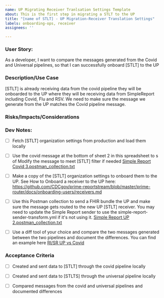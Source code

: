 ```yaml
---
name: UP Migrating Receiver Tranlsation Settings Template
about: This is the first step in migrating a STLT to the UP
title: "[name of STLT] - UP Migration-Receiver Translation Settings"
labels: onboarding-ops, receiver
assignees: ''

---
```


### User Story:
As a developer, I want to compare the messages generated from the Covid and Universal pipelines, so that I can successfully onboard [STLT] to the UP

### Description/Use Case
[STLT] is already receiving data from the covid pipeline they will be onboarded to the UP where they will be receiving data from SimpleReport including Covid, Flu and RSV. We need to make sure the message we generate from the UP matches the Covid pipeline message.

### Risks/Impacts/Considerations


### Dev Notes:

- [ ] Fetch [STLT] organization settings from production and load them locally
- [ ] Use the covid message at the bottom of sheet 2 in this spreadsheet to s of Modify the message to meet [STLT] filter if needed [Simple Report Covid 3.postman_collection.txt](https://api.zenhub.com/attachedFiles/eyJfcmFpbHMiOnsibWVzc2FnZSI6IkJBaHBBNFU2QWc9PSIsImV4cCI6bnVsbCwicHVyIjoiYmxvYl9pZCJ9fQ==--1d3699f4819e80309b51b02e7d4fad05048c28d8/Simple%20Report%20Covid%203.postman_collection.txt)

- [ ] Make a copy of the [STLT] organization settings to onboard them to the UP. See How to Onboard a receiver to the UP here: https://github.com/CDCgov/prime-reportstream/blob/master/prime-router/docs/onboarding-users/receivers.md
- [ ] Use this Postman collection to send a FHIR bundle the UP and make sure the message gets routed to the new UP [STLT] receiver. You may need to update the Simple Report sender to use the simple-report-sender-transform.yml if it's not using it. [Simple Report UP 2.postman_collection.txt](https://api.zenhub.com/attachedFiles/eyJfcmFpbHMiOnsibWVzc2FnZSI6IkJBaHBBNFk2QWc9PSIsImV4cCI6bnVsbCwicHVyIjoiYmxvYl9pZCJ9fQ==--dfab4aacbbb0df15ad1e97bb3328f29bd71ff86b/Simple%20Report%20UP%202.postman_collection.txt)

- [ ] Use a diff tool of your choice and compare the two messages generated between the two pipelines and document the differences. You can find an example here [RI/SR UP vs Covid](https://docs.google.com/spreadsheets/d/197AeFMvozqUGRE1BuvOSMiUL_r2EEkyQv4l8D_OhhZk/edit#gid=492389121)


### Acceptance Criteria 
- [ ] Created and sent data to [STLT] through the covid pipeline locally
- [ ] Created and sent data to [STLTS] through the universal pipeline locally
- [ ] Compared messages from the covid and universal pipelines and documented differences

